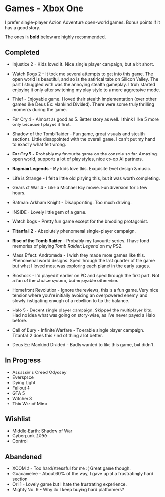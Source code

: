 # Games - Xbox One

I prefer single-player Action Adventure open-world games. Bonus points if it has
a good story.

The ones in **bold** below are highly recommended.

## Completed

  - Injustice 2 - Kids loved it. Nice single player campaign, but a bit short.
  
  - Watch Dogs 2 - It took me several attempts to get into this game. The open
world is beautiful, and so is the satirical take on Silicon Valley. The part I
struggled with was the annoying stealth gameplay. I truly started enjoying it
only after switching my play style to a more aggressive mode.

  - Thief - Enjoyable game. I loved their stealth implementation (over other
    games like Deus Ex: Mankind Divided). There were some truly thrilling
    moments during the game.
  
  - Far Cry 4 - Almost as good as 5. Better story as well. I think I like 5 more
    only because I played it first.
  
  - Shadow of the Tomb Raider - Fun game, great visuals and stealth sections.
    Little disappointed with the overall game. I can't put my hand to exactly
    what felt wrong.

  - **Far Cry 5** - Probably my favourite game on the console so far. Amazing
    open world, supports a lot of play styles, nice co-op AI partners.

  - **Rayman Legends** - My kids love this. Exquisite level design & music.
  
  - Life is Strange - I felt a little old playing this, but it was worth completing.

  - Gears of War 4 - Like a Michael Bay movie. Fun diversion for a few hours.

  - Batman: Arkham Knight - Disappointing. Too much driving.

  - INSIDE - Lovely little gem of a game.

  - Watch Dogs - Pretty fun game except for the brooding protagonist.
  
  - **Titanfall 2** - Absolutely phenomenal single-player campaign.
  
  - **Rise of the Tomb Raider** - Probably my favourite series. I have fond
    memories of playing *Tomb Raider: Legend* on my PS2.
  
  - Mass Effect: Andromeda - I wish they made more games like this. Phenomenal
    world designs. Sped through the last quarter of the game but what I loved
    most was exploring each planet in the early stages.

  - Bioshock - I'd played it earlier on PC and sped through the first part. Not
    a fan of the choice system, but enjoyable otherwise.

  - Homefront Revolution - Ignore the reviews, this is a fun game. Very nice
    tension where you're initially avoiding an overpowered enemy, and slowly
    instigating enough of a rebellion to tip the balance.

  - Halo 5 - Decent single player campaign. Skipped the multiplayer bits. Had no
    idea what was going on story-wise, as I've never payed a Halo before.

  - Call of Dury - Infinite Warfare - Tolerable single player campaign.
    Titanfall 2 does this kind of thing a lot better.

  - Deus Ex: Mankind Divided - Badly wanted to like this game, but didn't.


## In Progress
  - Assassin's Creed Odyssey
  - Everspace
  - Dying Light
  - Fallout 4
  - GTA 5
  - Witcher 3
  - This War of Mine

## Wishlist
  - Middle-Earth: Shadow of War
  - Cyberpunk 2099
  - Control
  
## Abandoned

  - XCOM 2 - Too hard/stressful for me :( Great game though.
  - Guacamelee - About 60% of the way, I gave up at a frustratingly hard section.
  - Ori 1 - Lovely game but I hate the frustrating experience.
  - Mighty No. 9 - Why do I keep buying hard platformers?
